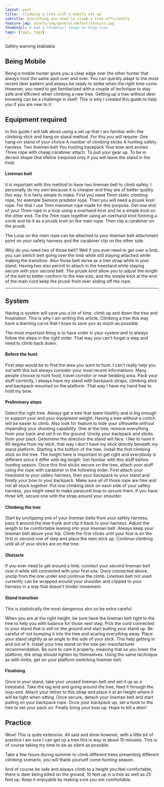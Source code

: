 ```yaml
---
layout: post
title:  Climbing a tree with a mobile set up
subtitle: Everything you need to climb a tree efficiently
feature-img: assets/img/general/defaultfeature.jpg
thumbnail: # Add a thumbnail image on blog view
tags: [tag1, tag2]
---
```


Safety warning blablabla


## Being Mobile

Being a mobile hunter gives you a clear edge over the other hunter that always hunt the same spot over and over. You can quickly adapt to the most recent deer pattern and always be ready to strike when the right time come. However, you need to get familiarized with a couple of technique to stay safe and efficient when climbing a new tree. Getting up a tree without deer knowing can be a challenge in itself. This is why I created this guide to help you if you are new to it.

## Equipment required

In this guide I will talk about using a set up that I am familiar with: the climbing stick and hang on stand method. For this you will require:
One hang-on stand of your choice
A number of climbing sticks
A hunting safety harness.
Two lineman belt
You hunting backpack
Your bow and arrows
Three rope with cheap carabiner attach. To pull your gear up.
To be in decent shape
One lifeline (required only if you will leave the stand in the tree)

#### Lineman belt

It is important with this method to have two lineman belt to climb safely. I personally do my own because it is cheaper and they are of better quality this way. It is fairly simple to make. First you need 11mm static climbing rope, for exemple Samson predator rope. Then you will need a prusik knot rope. For that I use 7mm mammut rope made for this purpose. Get one end of your 11mm rope in a loop using a overhand knot and tie a simple knot on the other end. Tie the 7mm rope together using an overhand knot forming a circle and tie it as a prusik knot on the main rope. Then clip a carabiner on the prusik.

The Loop on the main rope can be attached to your lineman belt attachment point on your safety harness and the carabiner clip on the other side.

Why do you need two of those belt? Well if you ever need to get over a limb, you can switch belt going over the limb while still staying attached while making the transition. Also those belt serve as a tree strap while in your stand. Having two also permit to attach in the treestand while staying secure with your second belt. The prusik knot allow you to adjust the length of the belt to better conform to the tree size, and the simple knot at the end of the main cord keep the prusik from ever sliding off the rope.

*****

## System

Having is system will save you a lot of time, climb up and down the tree and frustration. This is why I am writing this article. Climbing a tree this way have a learning curve that I hope to save you as much as possible.

The most important thing is to have order in your system and to always follow the steps in the right order. That way you can't forget a step and need to climb back down.

#### Before the hunt.

First step would be to find the area you want to hunt. I can't really help you out with this but always consider your most recent informations. Many people choose to hunt food, travel corridor or near bedding area.
Pack your stuff correctly, I always have my stand with backpack straps, climbing stick and backpack mounted on the platform. That way I have my hand free to hold my bow.

#### Preliminary steps

Select the right tree. Always get a tree that seem healthy and is big enough to support your and your equipment weight. Having a tree without a crotch will be easier to climb. Also look for feature to hide your silhouette without impending your shooting capability.
One at the tree, remove everything from your back and set it on the ground. Unclip your backpack and sticks from your pack.
Determine the direction the stand will face. I like to have it 90 degree from my stick, that way I don't have my stick directly beneath my stand platform.
Starting a the bottom of the tree, install the first climbing stick on the tree. The height here is important to get right and everybody is different since it differ with leg length. Get familiar with this stuff before hunting season.
Once this first sticks secure on the tree, attach your stuff using the rope with carabiner in the following order. First attach your treestand to your safety harness, then your backpack to your stand and finally your bow to your backpack. Make sure all of those rope are free and not all stuck together.
Put one climbing stick on each side of your safety harness, you might need to make paracord loop to secure them. If you have three left, secure one with the strap around your shoulder.

#### Climbing the tree

Start by unclipping one of your lineman belts from your safety harness, pass it around the tree trunk and clip it back to your harness.
Adjust the length to be comfortable leaning into your lineman belt. Always keep your lineman belt above your hip.
Climb the first sticks until your foot is on the first or second row of step and place the next stick up.
Continue climbing until all of your sticks are on the tree.

#### Obstacle

 If you ever need to get around a limb, connect your second lineman belt over it while still connected with your first one. Once connected above, unclip from the one under and continue the climb. Lineman belt not used currently can be wrapped around your shoulder and clipped to your harness in a way that doesn't hinder movement.

#### Stand transition

This is statistically the most dangerous stro so be extra careful.

When you are at the right height, be sure have the lineman belt tight to the tree to help you with balance for those next step.
Pick the cord connected to your stand that is still on the ground and start pulling your stand up. Be careful of not bumping it into the tree and scaring everything away.
Place your stand slightly at an angle to the side of your stick. This help getting in and out of it.
Install your tree stand on the tree per manufacturer recommendation. Be sure to cam it properly, meaning that as you lower the platform, the strap should tighten by themselves.
Using the same technique as with limbs, get on your platform switching lineman belt.

#### Finalising

Once in your stand, take your unused lineman belt and set it up as a treestand. Take the tag end and going around the tree, feed it through the loop end. Attach your tether to this strap and place it at an height where it will be tight when sitting.
Once secure, detach your lineman belt and start pulling on your backpack rope.
Once your backpack up, set a hook to the tree to set your pack on.
Finally bring your bow up.
Hope to kill a deer!

## Practice

Wow! This is quite extensive. All said and done however, with a little bit of practice I am sure I can get up a tree this is way in about 10 minutes. This is of course taking my time to be as silent as possible.

Take a few hours during summer to climb different trees presenting different climbing scenario, you will thank yourself come hunting season.

And of course be safe and always climb to a height you feel comfortable, there is deer being killed on the ground, 10 feet up in a tree as well as 25 feet up. Keep it enjoyable by making sure you are comfortable.
